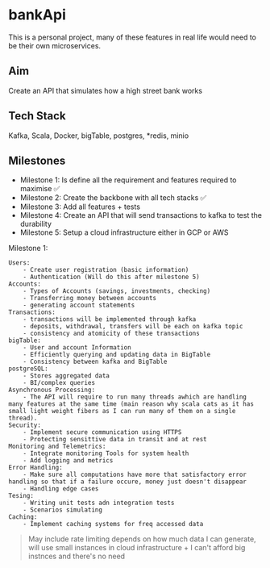 # bankApi

This is a personal project, many of these features in real life would need to be their own microservices.

## Aim
Create an API that simulates how a high street bank works

## Tech Stack
Kafka, Scala, Docker, bigTable, postgres, *redis, minio

## Milestones
- Milestone 1: Is define all the requirement and features required to maximise :white_check_mark:
- Milestone 2: Create the backbone with all tech stacks  :white_check_mark:
- Milestone 3: Add all features + tests
- Milestone 4: Create an API that will send transactions to kafka to test the durability
- Milestone 5: Setup a cloud infrastructure either in GCP or AWS

Milestone 1:

    Users:
        - Create user registration (basic information)
        - Authentication (Will do this after milestone 5)
    Accounts:
        - Types of Accounts (savings, investments, checking)
        - Transferring money between accounts
        - generating account statements
    Transactions:
        - transactions will be implemented through kafka
        - deposits, withdrawal, transfers will be each on kafka topic
        - consistency and atomicity of these transactions
    bigTable:
        - User and account Information
        - Efficiently querying and updating data in BigTable
        - Consistency between kafka and BigTable
    postgreSQL:
        - Stores aggregated data
        - BI/complex queries
    Asynchronous Processing:
        - The API will require to run many threads awhich are handling many features at the same time (main reason why scala cats as it has small light weight fibers as I can run many of them on a single thread).
    Security:
        - Implement secure communication using HTTPS
        - Protecting sensittive data in transit and at rest
    Monitoring and Telemetrics:
        - Integrate monitoring Tools for system health
        - Add logging and metrics
    Error Handling:
        - Make sure all computations have more that satisfactory error handling so that if a failure occure, money just doesn't disappear
        - Handling edge cases
    Tesing:
        - Writing unit tests adn integration tests
        - Scenarios simulating
    Caching: 
        - Implement caching systems for freq accessed data

> May include rate limiting depends on how much data I can generate, will use small instances in cloud infrastructure + I can't afford big instnces and there's no need

